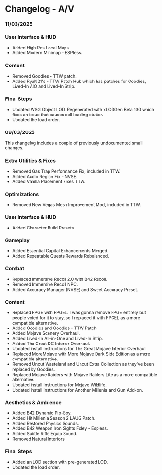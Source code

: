 # Changelog - A/V

### 11/03/2025

### User Interface & HUD
- Added High Res Local Maps.
- Added Modern Minimap - ESPless.

### Content
- Removed Goodies - TTW patch.
- Added RyuN21's - TTW Patch Hub which has patches for Goodies, Lived-In AIO and Lived-In Strip.

### Final Steps
- Updated WSG Object LOD. Regenerated with xLODGen Beta 130 which fixes an issue that causes cell loading stutter.
- Updated the load order.

### 09/03/2025

This changelog includes a couple of previously undocumented small changes.

### Extra Utilities & Fixes
- Removed Gas Trap Performance Fix, included in TTW.
- Added Audio Region Fix - NVSE.
- Added Vanilla Placement Fixes TTW.

### Optimizations
- Removed New Vegas Mesh Improvement Mod, included in TTW.

### User Interface & HUD
- Added Character Build Presets.

### Gameplay
- Added Essential Capital Enhancements Merged.
- Added Repeatable Quests Rewards Rebalanced.

### Combat
- Replaced Immersive Recoil 2.0 with B42 Recoil.
- Removed Immersive Recoil NPC.
- Added Accuracy Manager (NVSE) and Sweet Accuracy Preset.

### Content
- Replaced FPGE with FPGEL. I was gonna remove FPGE entirely but people voted for it to stay, so I replaced it with FPGEL as a more compatible alternative.
- Added Goodies and Goodies - TTW Patch.
- Added Mojave Scenery Overhaul.
- Added Lived-In All-in-One and Lived-In Strip.
- Added The Great DC Interior Overhaul.
- Updated install instructions for The Great Mojave Interior Overhaul.
- Replaced MoreMojave with More Mojave Dark Side Edition as a more compatible alternative.
- Removed Uncut Wasteland and Uncut Extra Collection as they've been replaced by Goodies.
- Replaced Mojave Raiders with Mojave Raiders Lite as a more compatible alternative.
- Updated install instructions for Mojave Wildlife.
- Updated install instructions for Another Millenia and Gun Add-on.

### Aesthetics & Ambience
- Added B42 Dynamic Pip-Boy.
- Added Hit Millenia Season 2 LAUG Patch.
- Added Restored Physics Sounds.
- Added B42 Weapon Iron Sights Foley - Espless.
- Added Subtle Rifle Equip Sound.
- Removed Natural Interiors.

### Final Steps
- Added an LOD section with pre-generated LOD.
- Updated the load order.
